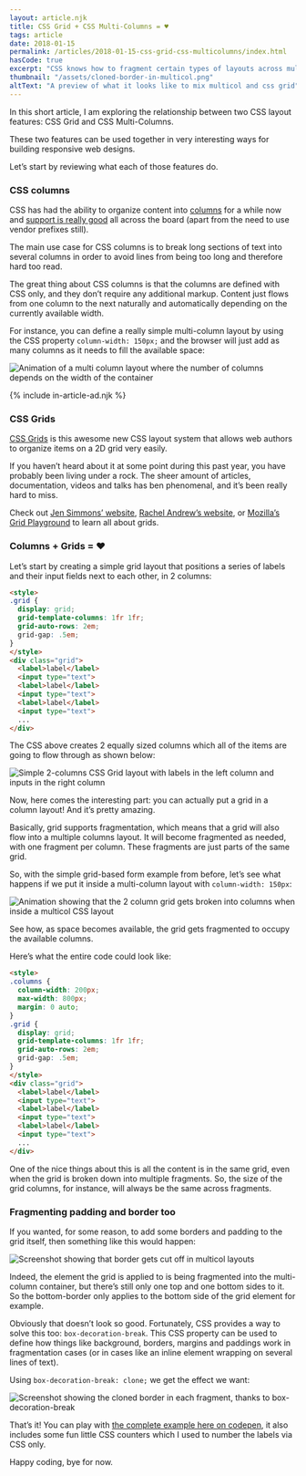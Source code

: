 ```yaml
---
layout: article.njk
title: CSS Grid + CSS Multi-Columns = ♥
tags: article
date: 2018-01-15
permalink: /articles/2018-01-15-css-grid-css-multicolumns/index.html
hasCode: true
excerpt: "CSS knows how to fragment certain types of layouts across multiple regions, in particular it knows how to break a Grid layout across several columns. This article takes a look at how to do this and why it can be useful."
thumbnail: "/assets/cloned-border-in-multicol.png"
altText: "A preview of what it looks like to mix multicol and css grid"
---
```

In this short article, I am exploring the relationship between two CSS layout features: CSS Grid and CSS Multi-Columns.

These two features can be used together in very interesting ways for building responsive web designs.

Let’s start by reviewing what each of those features do.

### CSS columns

CSS has had the ability to organize content into [columns](https://developer.mozilla.org/en-US/docs/Web/CSS/CSS_Columns/Using_multi-column_layouts) for a while now and [support is really good](http://caniuse.com/#feat=multicolumn) all across the board (apart from the need to use vendor prefixes still).

The main use case for CSS columns is to break long sections of text into several columns in order to avoid lines from being too long and therefore hard too read.

The great thing about CSS columns is that the columns are defined with CSS only, and they don’t require any additional markup. Content just flows from one column to the next naturally and automatically depending on the currently available width.

For instance, you can define a really simple multi-column layout by using the CSS property `column-width: 150px;` and the browser will just add as many columns as it needs to fill the available space:

![Animation of a multi column layout where the number of columns depends on the width of the container](/assets/multicol.gif)

{% include in-article-ad.njk %}

### CSS Grids

[CSS Grids](https://developer.mozilla.org/en-US/docs/Web/CSS/CSS_Grid_Layout) is this awesome new CSS layout system that allows web authors to organize items on a 2D grid very easily.

If you haven’t heard about it at some point during this past year, you have probably been living under a rock. The sheer amount of articles, documentation, videos and talks has ben phenomenal, and it’s been really hard to miss.

Check out [Jen Simmons’ website](http://jensimmons.com/writing), [Rachel Andrew’s website](https://rachelandrew.co.uk/archives/tag/css-grid), or [Mozilla’s Grid Playground](https://mozilladevelopers.github.io/playground/css-grid) to learn all about grids.

### Columns + Grids = ♥

Let’s start by creating a simple grid layout that positions a series of labels and their input fields next to each other, in 2 columns:

```html
<style>
.grid {
  display: grid;
  grid-template-columns: 1fr 1fr;
  grid-auto-rows: 2em;
  grid-gap: .5em;
}
</style>
<div class="grid">
  <label>label</label>
  <input type="text">
  <label>label</label>
  <input type="text">
  <label>label</label>
  <input type="text">
  ...
</div>
```

The CSS above creates 2 equally sized columns which all of the items are going to flow through as shown below:

![Simple 2-columns CSS Grid layout with labels in the left column and inputs in the right column](/assets/2-column-grid.gif)

Now, here comes the interesting part: you can actually put a grid in a column layout! And it’s pretty amazing.

Basically, grid supports fragmentation, which means that a grid will also flow into a multiple columns layout. It will become fragmented as needed, with one fragment per column. These fragments are just parts of the same grid.

So, with the simple grid-based form example from before, let’s see what happens if we put it inside a multi-column layout with `column-width: 150px`:

![Animation showing that the 2 column grid gets broken into columns when inside a multicol CSS layout](/assets/fragmented-2-column-grid.gif)

See how, as space becomes available, the grid gets fragmented to occupy the available columns.

Here’s what the entire code could look like:

```html
<style>
.columns {
  column-width: 200px;
  max-width: 800px;
  margin: 0 auto;
}
.grid {
  display: grid;
  grid-template-columns: 1fr 1fr;
  grid-auto-rows: 2em;
  grid-gap: .5em;
}
</style>
<div class="grid">
  <label>label</label>
  <input type="text">
  <label>label</label>
  <input type="text">
  <label>label</label>
  <input type="text">
  ...
</div>
```

One of the nice things about this is all the content is in the same grid, even when the grid is broken down into multiple fragments. So, the size of the grid columns, for instance, will always be the same across fragments.

### Fragmenting padding and border too

If you wanted, for some reason, to add some borders and padding to the grid itself, then something like this would happen:

![Screenshot showing that border gets cut off in multicol layouts](/assets/cut-off-border-in-multicol.png)

Indeed, the element the grid is applied to is being fragmented into the multi-column container, but there’s still only one top and one bottom sides to it. So the bottom-border only applies to the bottom side of the grid element for example.

Obviously that doesn’t look so good. Fortunately, CSS provides a way to solve this too: `box-decoration-break`. This CSS property can be used to define how things like background, borders, margins and paddings work in fragmentation cases (or in cases like an inline element wrapping on several lines of text).

Using `box-decoration-break: clone;` we get the effect we want:

![Screenshot showing the cloned border in each fragment, thanks to box-decoration-break](/assets/cloned-border-in-multicol.png)

That’s it! You can play with [the complete example here on codepen](https://codepen.io/captainbrosset/pen/RxBELP), it also includes some fun little CSS counters which I used to number the labels via CSS only.

Happy coding, bye for now.
